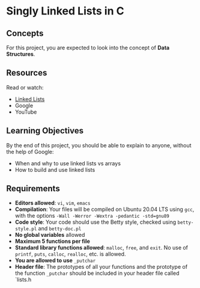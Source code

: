 # Singly Linked Lists in C

## Concepts
For this project, you are expected to look into the concept of **Data Structures**.

## Resources
Read or watch:
- [Linked Lists](https://www.geeksforgeeks.org/data-structures/linked-list/)
- Google
- YouTube

## Learning Objectives
By the end of this project, you should be able to explain to anyone, without the help of Google:
- When and why to use linked lists vs arrays
- How to build and use linked lists

## Requirements
- **Editors allowed**: `vi`, `vim`, `emacs`
- **Compilation**: Your files will be compiled on Ubuntu 20.04 LTS using `gcc`, with the options `-Wall -Werror -Wextra -pedantic -std=gnu89`
- **Code style**: Your code should use the Betty style, checked using `betty-style.pl` and `betty-doc.pl`
- **No global variables** allowed
- **Maximum 5 functions per file**
- **Standard library functions allowed**: `malloc`, `free`, and `exit`. No use of `printf`, `puts`, `calloc`, `realloc`, etc. is allowed.
- **You are allowed to use** `_putchar`
- **Header file**: The prototypes of all your functions and the prototype of the function `_putchar` should be included in your header file called `lists.h